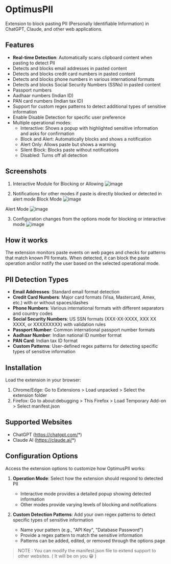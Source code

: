 # OptimusPII
Extension to block pasting PII (Personally Identifiable Information) in ChatGPT, Claude, and other web applications.

## Features

-  **Real-time Detection**: Automatically scans clipboard content when pasting to detect PII
- Detects and blocks email addresses in pasted content
- Detects and blocks credit card numbers in pasted content
- Detects and blocks phone numbers in various international formats
- Detects and blocks Social Security Numbers (SSNs) in pasted content
- Passport numbers
- Aadhaar numbers (Indian ID)
- PAN card numbers (Indian tax ID)
- Support for custom regex patterns to detect additional types of sensitive information
- Enable Disable Detection for specific user preference
- Multiple operational modes:
  - Interactive: Shows a popup with highlighted sensitive information and asks for confirmation
  - Block and Alert: Automatically blocks and shows a notification
  - Alert Only: Allows paste but shows a warning
  - Silent Block: Blocks paste without notifications
  - Disabled: Turns off all detection

## Screenshots

1. Interactive Module for Blocking or Allowing
![image](https://github.com/user-attachments/assets/8032b8a1-97bd-4ec4-ba93-ecf35391bb10)

2. Notifications for other modes if paste is directly blocked or detected in alert mode
Block Mode
![image](https://github.com/user-attachments/assets/e6937119-f2b9-4c91-9db8-a9aaad2112be)

Alert Mode
![image](https://github.com/user-attachments/assets/228d4ac7-3526-4782-a4f2-b9169d670e20)

3. Configuration changes from the options mode for blocking or interactive mode
![image](https://github.com/user-attachments/assets/58c0d2cd-337c-4e48-b3c0-77ccc031ae29)

## How it works

The extension monitors paste events on web pages and checks for patterns that match known PII formats. When detected, it can block the paste operation and/or notify the user based on the selected operational mode.

## PII Detection Types

- **Email Addresses**: Standard email format detection
- **Credit Card Numbers**: Major card formats (Visa, Mastercard, Amex, etc.) with or without spaces/dashes
- **Phone Numbers**: Various international formats with different separators and country codes
- **Social Security Numbers**: US SSN formats (XXX-XX-XXXX, XXX XX XXXX, or XXXXXXXXX) with validation rules
- **Passport Number**: Common international passport number formats
- **Aadhaar Number**: Indian national ID number format
- **PAN Card**: Indian tax ID format
- **Custom Patterns**: User-defined regex patterns for detecting specific types of sensitive information

## Installation

Load the extension in your browser:

1. Chrome/Edge: Go to Extensions > Load unpacked > Select the extension folder
2. Firefox: Go to about:debugging > This Firefox > Load Temporary Add-on > Select manifest.json

## Supported Websites

- ChatGPT (https://chatgpt.com/*)
- Claude AI (https://claude.ai/*)

## Configuration Options

Access the extension options to customize how OptimusPII works:

1. **Operation Mode**: Select how the extension should respond to detected PII
   - Interactive mode provides a detailed popup showing detected information
   - Other modes provide varying levels of blocking and notifications

2. **Custom Detection Patterns**: Add your own regex patterns to detect specific types of sensitive information
   - Name your pattern (e.g., "API Key", "Database Password")
   - Provide a regex pattern to match the sensitive information
   - Patterns can be added, edited, or removed through the options page

> NOTE : You can modify the manifest.json file to extend support to other websites. ( It will be on you 😁 )

